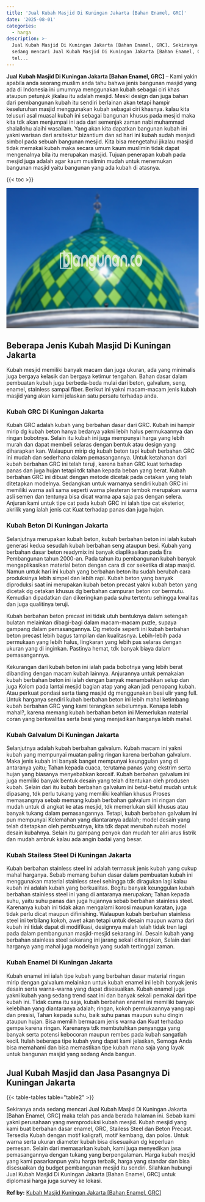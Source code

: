 ```yaml
---
title: 'Jual Kubah Masjid Di Kuningan Jakarta [Bahan Enamel, GRC]'
date: '2025-08-01'
categories:
  - harga
description: >-
  Jual Kubah Masjid Di Kuningan Jakarta [Bahan Enamel, GRC]. Sekiranya anda
  sedang mencari Jual Kubah Masjid Di Kuningan Jakarta [Bahan Enamel, GRC] maka
  tel...
---
```


**Jual Kubah Masjid Di Kuningan Jakarta \[Bahan Enamel, GRC\]** – Kami yakin apabila anda seorang muslim anda tahu bahwa jenis bangunan masjid yang ada di Indonesia ini umumnya menggunakan kubah sebagai ciri khas ataupun petunjuk jikalau itu adalah mesjid. Meski design dan juga bahan dari pembangunan kubah itu sendiri berlainan akan tetapi hampir keseluruhan masjid menggunakan kubah sebagai ciri khasnya. kalau kita telusuri asal muasal kubah ini sebagai bangunan khusus pada mesjid maka kita tdk akan menjumpai ini ada dari semenjak zaman nabi muhammad shalallohu alaihi wasallam. Yang akan kita dapatkan bangunan kubah ini yakni warisan dari arsitektur bizantium dan sd hari ini kubah sudah menjadi simbol pada sebuah bangunan mesjid. Kita bisa mengetahui jikalau masjid tidak memakai kubah maka secara umum kaum muslimin tidak dapat mengenalnya bila itu merupakan masjid. Tujuan penerapan kubah pada mesjid juga adalah agar kaum muslimin mudah untuk menemukan bangunan masjid yaitu bangunan yang ada kubah di atasnya.

{{< toc >}}

![Jual Kubah Masjid Di Kuningan Jakarta [Bahan Enamel, GRC]](/images/jual-kubah-masjid-05.png)

## Beberapa Jenis Kubah Masjid Di Kuningan Jakarta

Kubah mesjid memiliki banyak macam dan juga ukuran, ada yang minimalis juga bergaya kelasik dan bergaya ketimur tengahan. Bahan dasar dalam pembuatan kubah juga berbeda-beda mulai dari beton, galvalum, seng, enamel, stainless sampai fiber. Berikut ini yakni macam-macam jenis kubah masjid yang akan kami jelaskan satu persatu terhadap anda.

### Kubah GRC Di Kuningan Jakarta

Kubah GRC adalah kubah yang berbahan dasar dari GRC. Kubah ini hampir mirip dg kubah beton hanya bedanya yakni lebih halus permukaannya dan ringan bobotnya. Selain itu kubah ini juga mempunyai harga yang lebih murah dan dapat membeli selaras dengan bentuk atau design yang diharapkan kan. Walaupun mirip dg kubah beton tapi kubah berbahan GRC ini mudah dan sederhana dalam pemasangannya. Untuk ketahanan dari kubah berbahan GRC ini telah teruji, karena bahan GRC kuat terhadap panas dan juga hujan tetapi tdk tahan kepada beban yang berat. Kubah berbahan GRC ini dibuat dengan metode dicetak pada cetakan yang telah ditetapkan modelnya. Sedangkan untuk warnanya sendiri kubah GRC ini memiliki warna asli sama seperti warna plesteran tembok merupakan warna asli semen dan tentunya bisa dicat warna apa saja pas dengan selera. Anjuran kami untuk tipe cat pada kubah GRC ini ialah tipe cat eksterior, akrilik yang ialah jenis cat Kuat terhadap panas dan juga hujan.

### Kubah Beton Di Kuningan Jakarta

Selanjutnya merupakan kubah beton, kubah berbahan beton ini ialah kubah generasi kedua sesudah kubah berbahan seng ataupun besi. Kubah yang berbahan dasar beton readymix ini banyak diaplikasikan pada Era Pembangunan tahun 2000-an. Pada tahun itu pembangunan kubah banyak mengaplikasikan material beton dengan cara di cor seketika di atap masjid. Namun untuk hari ini kubah yang berbahan beton itu sudah berubah cara produksinya lebih simpel dan lebih rapi. Kubah beton yang banyak diproduksi saat ini merupakan kubah beton precast yakni kubah beton yang dicetak dg cetakan khusus dg berbahan campuran beton cor bermutu. Kemudian dipadatkan dan dikeringkan pada suhu tertentu sehingga kwalitas dan juga qualitinya teruji.

Kubah berbahan beton precast ini tidak utuh bentuknya dalam setengah bulatan melainkan dibagi-bagi dalam macam-macam puzle, supaya gampang dalam pemasangannya. Dg metode seperti ini kubah berbahan beton precast lebih bagus tampilan dan kualitasnya. Lebih-lebih pada permukaan yang lebih halus, lingkaran yang lebih pas selaras dengan ukuran yang di inginkan. Pastinya hemat, tdk banyak biaya dalam pemasangannya.

Kekurangan dari kubah beton ini ialah pada bobotnya yang lebih berat dibanding dengan macam kubah lainnya. Anjurannya untuk pemakaian kubah berbahan beton ini ialah dengan banyak menambahkan selup dan juga Kolom pada lantai mesjid bagian atap yang akan jadi penopang kubah. Atau perkuat pondasi serta tiang masjid dg menggunakan besi ulir yang full. Untuk harganya sendiri kubah berbahan beton ini lebih mahal ketimbang kubah berbahan GRC yang kami terangkan sebelumnya. Kenapa lebih mahal?, karena memang kubah berbahan beton ini Memerlukan material coran yang berkwalitas serta besi yang menjadikan harganya lebih mahal.

### Kubah Galvalum Di Kuningan Jakarta

Selanjutnya adalah kubah berbahan galvalum. Kubah macam ini yakni kubah yang mempunyai muatan paling ringan karena berbahan galvalum. Maka jenis kubah ini banyak banget mempunyai keunggulan yang di antaranya yaitu; Tahan kepada cuaca, terutama panas yang ekstrim serta hujan yang biasanya menyebabkan korosif. Kubah berbahan galvalum ini juga memiliki banyak bentuk desain yang telah ditentukan oleh produsen kubah. Selain dari itu kubah berbahan galvalum ini betul-betul mudah untuk dipasang, tdk perlu tukang yang memiliki keahlian khusus Proses memasangnya sebab memang kubah berbahan galvalum ini ringan dan mudah untuk di angkat ke atas mesjid, tdk memerlukan skill khusus atau banyak tukang dalam pemasangannya. Tetapi, kubah berbahan galvalum ini pun mempunyai Kelemahan yang diantaranya adalah; model desain yang telah ditetapkan oleh pembuatnya, kita tdk dapat merubah rubah model desain kubahnya. Selain itu gampang penyok dan mudah ter aliri arus listrik dan mudah ambruk kalau ada angin badai yang besar.

### Kubah Stailess Steel Di Kuningan Jakarta

Kubah berbahan stainless steel ini adalah termasuk jenis kubah yang cukup mahal harganya. Sebab memang bahan dasar dalam pembuatan kubah ini menggunakan material stainless steel sehingga tdk diragukan lagi kalau kubah ini adalah kubah yang berkualitas. Begitu banyak keunggulan kubah berbahan stainless steel ini yang di antaranya merupakan; Tahan kepada suhu, yaitu suhu panas dan juga hujannya sebab berbahan stainless steel. Karenanya kubah ini tidak akan mengalami korosi maupun karatan, juga tidak perlu dicat maupun difinishing. Walaupun kubah berbahan stainless steel ini terbilang kokoh, awet akan tetapi untuk desain maupun warna dari kubah ini tidak dapat di modifikasi, designnya malah telah tidak tren lagi pada dalam pembangunan masjid-mesjid sekarang ini. Desain kubah yang berbahan stainless steel sekarang ini jarang sekali diterapkan, Selain dari harganya yang mahal juga modelnya yang sudah tertinggal zaman.

### Kubah Enamel Di Kuningan Jakarta

Kubah enamel ini ialah tipe kubah yang berbahan dasar material ringan mirip dengan galvalum melainkan untuk kubah enamel ini lebih banyak jenis desain serta warna-warna yang dapat disesuaikan. Kubah enamel juga yakni kubah yang sedang trend saat ini dan banyak sekali pemakai dari tipe kubah ini. Tidak cuma itu saja, kubah berbahan enamel ini memiliki banyak kelebihan yang diantaranya adalah; ringan, kokoh permukaannya yang rapi dan presisi, Tahan kepada suhu, baik suhu panas maupun suhu dingin ataupun hujan. Bisa memilih bermacam jenis warna dan Kuat terhadap gempa karena ringan. Karenanya tdk membutuhkan penyangga yang banyak serta potensi kebocoran maupun rembes pada kubah sangatlah kecil. Itulah beberapa tipe kubah yang dapat kami jelaskan, Semoga Anda bisa memahami dan bisa memastikan tipe kubah mana saja yang layak untuk bangunan masjid yang sedang Anda bangun.

## Jual Kubah Masjid dan Jasa Pasangnya Di Kuningan Jakarta

{{< table-tables table="table2" >}}

Sekiranya anda sedang mencari Jual Kubah Masjid Di Kuningan Jakarta \[Bahan Enamel, GRC\] maka telah pas anda berada halaman ini. Sebab kami yakni perusahaan yang memproduksi kubah mesjid. Kubah mesjid yang kami buat berbahan dasar enamel, GRC, Stailess Steel dan Beton Precast. Tersedia Kubah dengan motif kaligrafi, motif kembang, dan polos. Untuk warna serta ukuran diameter kubah bisa disesuaikan dg keperluan pemesan. Selain dari memasarkan kubah, kami juga menyedikan jasa pemasangannya dengan tukang yang berpengalaman. Harga kubah mesjid yang kami pasarkanpun yaitu harga terbaik, harga yang standar dan bisa disesuaikan dg budget pembangunan mesjid itu sendiri. Silahkan hubungi Jual Kubah Masjid Di Kuningan Jakarta \[Bahan Enamel, GRC\] untuk diplomasi harga juga survey ke lokasi.

**Ref by:** [Kubah Masjid Kuningan Jakarta [Bahan Enamel, GRC]](https://id.wikipedia.org/wiki/Kubah)
